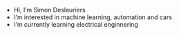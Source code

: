 - Hi, I’m Simon Deslauriers
- I’m interested in machine learning, automation and cars
- I’m currently learning electrical enginnering
<!---
Sdeslo/Sdeslo is a ✨ special ✨ repository because its `README.md` (this file) appears on your GitHub profile.
You can click the Preview link to take a look at your changes.
--->
